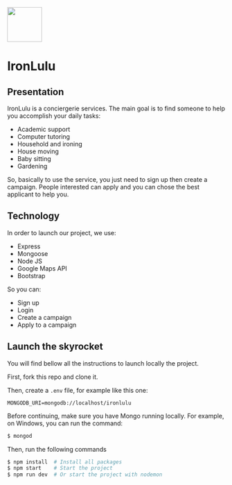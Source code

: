 <img src="http://ironlulu.herokuapp.com/images/logo.png" height="80">

# IronLulu

## Presentation

<p>IronLulu is a conciergerie services. The main goal is to find someone to help you accomplish your daily tasks:</p> 
<ul>
  <li>Academic support</li>
  <li>Computer tutoring</li>
  <li>Household and ironing</li>
  <li>House moving</li>
  <li>Baby sitting</li>
  <li>Gardening</li>
</ul>
So, basically to use the service, you just need to sign up then create a campaign.
People interested can apply and you can chose the best applicant to help you.

<h2>Technology</h2>
<p>In order to launch our project, we use:</p>
<ul>
  <li>Express</li>
  <li>Mongoose</li>
  <li>Node JS</li>
  <li>Google Maps API</li>
  <li>Bootstrap</li>
</ul>

So you can: 
<ul>
<li>Sign up</li>
<li>Login</li>
<li>Create a campaign</li>
<li>Apply to a campaign</li>
</ul>


## Launch the skyrocket

You will find bellow all the instructions to launch locally the project.

First, fork this repo and clone it.

Then, create a `.env` file, for example like this one:
```
MONGODB_URI=mongodb://localhost/ironlulu
```

Before continuing, make sure you have Mongo running locally. For example, on Windows, you can run the command:
```sh
$ mongod
```


Then, run the following commands
```sh
$ npm install  # Install all packages
$ npm start    # Start the project
$ npm run dev  # Or start the project with nodemon
```

